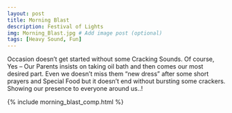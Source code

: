 ```yaml
---
layout: post
title: Morning Blast
description: Festival of Lights
img: Morning_Blast.jpg # Add image post (optional)
tags: [Heavy Sound, Fun]
---
```

Occasion doesn’t get started without some Cracking Sounds. Of course, Yes – Our Parents insists on taking oil bath and then comes our most desired part. Even we doesn’t miss them “new dress” after some short prayers and Special Food but it doesn’t end without bursting some crackers. Showing our presence to everyone around us..!

{% include morning_blast_comp.html %}
